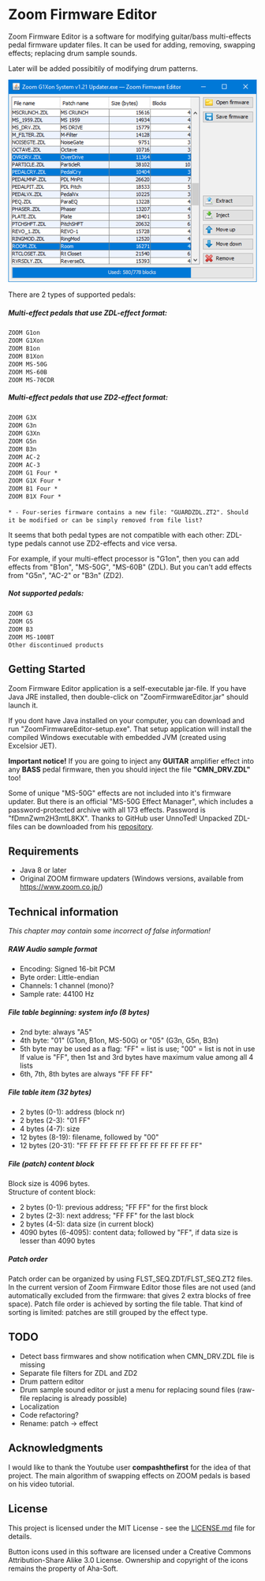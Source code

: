 # Zoom Firmware Editor
Zoom Firmware Editor is a software for modifying guitar/bass multi-effects pedal firmware updater files. It can be used for adding, removing, swapping effects; replacing drum sample sounds.

Later will be added possibitily of modifying drum patterns. 

![Application screenshot](screenshot.png)

There are 2 types of supported pedals:
##### Multi-effect pedals that use ZDL-effect format:
```
ZOOM G1on
ZOOM G1Xon
ZOOM B1on
ZOOM B1Xon
ZOOM MS-50G
ZOOM MS-60B
ZOOM MS-70CDR
```

##### Multi-effect pedals that use ZD2-effect format:
```
ZOOM G3X
ZOOM G3n
ZOOM G3Xn
ZOOM G5n
ZOOM B3n
ZOOM AC-2
ZOOM AC-3
ZOOM G1 Four *
ZOOM G1X Four *
ZOOM B1 Four *
ZOOM B1X Four *

* - Four-series firmware contains a new file: "GUARDZDL.ZT2". Should it be modified or can be simply removed from file list?
```
It seems that both pedal types are not compatible with each other: ZDL-type pedals cannot use ZD2-effects and vice versa.

For example, if your multi-effect processor is "G1on", then you can add effects from "B1on", "MS-50G", "MS-60B" (ZDL). But you can't add effects from "G5n", "AC-2" or "B3n" (ZD2).

##### Not supported pedals:
```
ZOOM G3
ZOOM G5
ZOOM B3
ZOOM MS-100BT
Other discontinued products
```

## Getting Started
Zoom Firmware Editor application is a self-executable jar-file. If you have Java JRE installed, then double-click on "ZoomFirmwareEditor.jar" should launch it.

If you dont have Java installed on your computer, you can download and run "ZoomFirmwareEditor-setup.exe". That setup application will install the compiled Windows executable with embedded JVM (created using Excelsior JET).

**Important notice!** If you are going to inject any **GUITAR** amplifier effect into any **BASS** pedal firmware, then you should inject the file **"CMN_DRV.ZDL"** too! 

Some of unique "MS-50G" effects are not included into it's firmware updater. But there is an official "MS-50G Effect Manager", which includes a password-protected archive with all 173 effects. Password is "fDmnZwm2H3mtL8KX". Thanks to GitHub user UnnoTed! Unpacked ZDL-files can be downloaded from his [repository](https://github.com/UnnoTed/zoom-ms50g/tree/master/efx_1_00).

## Requirements
* Java 8 or later
* Original ZOOM firmware updaters (Windows versions, available from https://www.zoom.co.jp/)

## Technical information
*This chapter may contain some incorrect of false information!*

##### RAW Audio sample format
* Encoding: Signed 16-bit PCM
* Byte order: Little-endian
* Channels: 1 channel (mono)?
* Sample rate: 44100 Hz

##### File table beginning: system info (8 bytes)
* 2nd byte: always "A5"
* 4th byte: "01" (G1on, B1on, MS-50G) or "05" (G3n, G5n, B3n)
* 5th byte may be used as a flag: "FF" = list is use; "00" = list is not in use<br/>
If value is "FF", then 1st and 3rd bytes have maximum value among all 4 lists
* 6th, 7th, 8th bytes are always "FF FF FF"

##### File table item (32 bytes)
* 2 bytes (0-1): address (block nr)
* 2 bytes (2-3): "01 FF"
* 4 bytes (4-7): size
* 12 bytes (8-19): filename, followed by "00"
* 12 bytes (20-31): "FF FF FF FF FF FF FF FF FF FF FF FF"

##### File (patch) content block
Block size is 4096 bytes.<br/>
Structure of content block:
* 2 bytes (0-1): previous address; "FF FF" for the first block
* 2 bytes (2-3): next address; "FF FF" for the last block
* 2 bytes (4-5): data size (in current block)
* 4090 bytes (6-4095): content data; followed by "FF", if data size is lesser than 4090 bytes

##### Patch order
Patch order can be organized by using FLST_SEQ.ZDT/FLST_SEQ.ZT2 files. In the current version of Zoom Firmware Editor those files are not used (and automatically excluded from the firmware: that gives 2 extra blocks of free space). Patch file order is achieved by sorting the file table. That kind of sorting is limited: patches are still grouped by the effect type.

## TODO
* Detect bass firmwares and show notification when CMN_DRV.ZDL file is missing
* Separate file filters for ZDL and ZD2
* Drum pattern editor
* Drum sample sound editor or just a menu for replacing sound files (raw-file replacing is already possible)
* Localization
* Code refactoring?
* Rename: patch -> effect

## Acknowledgments
I would like to thank the Youtube user **compashthefirst** for the idea of that project. The main algorithm of swapping effects on ZOOM pedals is based on his video tutorial.

## License
This project is licensed under the MIT License - see the [LICENSE.md](LICENSE.md) file for details.

Button icons used in this software are licensed under a Creative Commons Attribution-Share Alike 3.0 License. Ownership and copyright of the icons remains the property of Aha-Soft.
